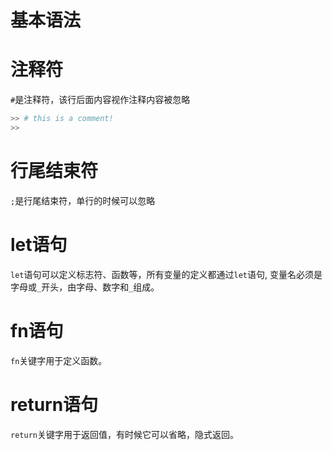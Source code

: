 # 基本语法

# 注释符

`#`是注释符，该行后面内容视作注释内容被忽略

```python
>> # this is a comment!
>>
```

# 行尾结束符

`;`是行尾结束符，单行的时候可以忽略


# let语句

`let`语句可以定义标志符、函数等，所有变量的定义都通过`let`语句, 变量名必须是字母或`_`开头，由字母、数字和`_`组成。

# fn语句

`fn`关键字用于定义函数。

# return语句

`return`关键字用于返回值，有时候它可以省略，隐式返回。
